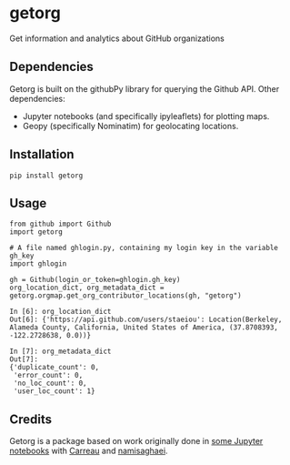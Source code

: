 # getorg
Get information and analytics about GitHub organizations

## Dependencies
Getorg is built on the githubPy library for querying the Github API. Other dependencies:
* Jupyter notebooks (and specifically ipyleaflets) for plotting maps.
* Geopy (specifically Nominatim) for geolocating locations.

## Installation
    pip install getorg

## Usage
    from github import Github
    import getorg
    
    # A file named ghlogin.py, containing my login key in the variable gh_key
    import ghlogin
    
    gh = Github(login_or_token=ghlogin.gh_key)
    org_location_dict, org_metadata_dict = getorg.orgmap.get_org_contributor_locations(gh, "getorg")

    In [6]: org_location_dict
    Out[6]: {'https://api.github.com/users/staeiou': Location(Berkeley, Alameda County, California, United States of America, (37.8708393, -122.2728638, 0.0))}
    
    In [7]: org_metadata_dict
    Out[7]: 
    {'duplicate_count': 0,
     'error_count': 0,
     'no_loc_count': 0,
     'user_loc_count': 1}

## Credits
Getorg is a package based on work originally done in [some Jupyter notebooks](https://github.com/staeiou/github-analytics) with [Carreau](https://github.com/Carreau) and [namisaghaei](https://github.com/namisaghaei).
